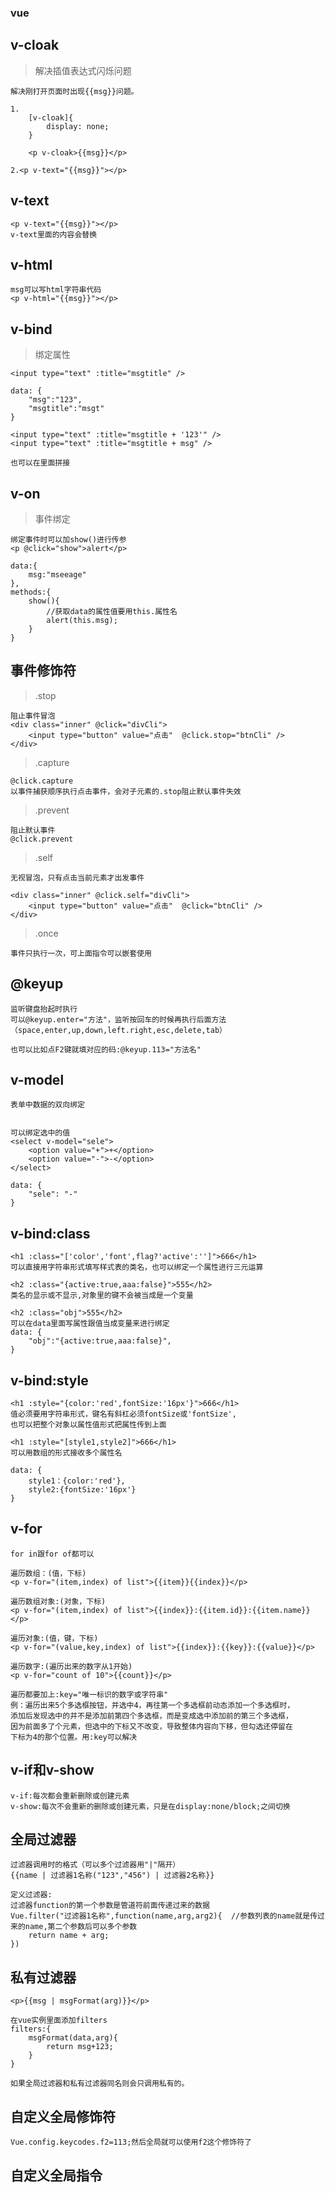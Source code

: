 ### vue

## v-cloak

>解决插值表达式闪烁问题

```
解决刚打开页面时出现{{msg}}问题。

1.
	[v-cloak]{
		display: none;
	}
	
	<p v-cloak>{{msg}}</p>
	
2.<p v-text="{{msg}}"></p>
```

## v-text

```
<p v-text="{{msg}}"></p>
v-text里面的内容会替换
```

## v-html

```
msg可以写html字符串代码
<p v-html="{{msg}}"></p>
```

## v-bind

>绑定属性

```
<input type="text" :title="msgtitle" />

data: {
	"msg":"123",
	"msgtitle":"msgt"
}

<input type="text" :title="msgtitle + '123'" />
<input type="text" :title="msgtitle + msg" />

也可以在里面拼接
```

## v-on

>事件绑定

```
绑定事件时可以加show()进行传参
<p @click="show">alert</p>

data:{
	msg:"mseeage"
},
methods:{
	show(){
		//获取data的属性值要用this.属性名
		alert(this.msg);
	}
}
```

## 事件修饰符

>.stop

```
阻止事件冒泡
<div class="inner" @click="divCli">
	<input type="button" value="点击"  @click.stop="btnCli" />
</div>
```

>.capture

```
@click.capture
以事件捕获顺序执行点击事件，会对子元素的.stop阻止默认事件失效
```

>.prevent

```
阻止默认事件
@click.prevent
```

>.self

```
无视冒泡，只有点击当前元素才出发事件

<div class="inner" @click.self="divCli">
	<input type="button" value="点击"  @click="btnCli" />
</div>
```

>.once

```
事件只执行一次，可上面指令可以嵌套使用
```

## @keyup

```
监听键盘抬起时执行
可以@keyup.enter="方法"，监听按回车的时候再执行后面方法
（space,enter,up,down,left.right,esc,delete,tab）

也可以比如点F2键就填对应的码:@keyup.113="方法名"

```

## v-model

```
表单中数据的双向绑定


可以绑定选中的值
<select v-model="sele">
	<option value="+">+</option>
	<option value="-">-</option>
</select>

data: {
	"sele": "-"
}
```


## v-bind:class

```
<h1 :class="['color','font',flag?'active':'']">666</h1>
可以直接用字符串形式填写样式表的类名，也可以绑定一个属性进行三元运算

<h2 :class="{active:true,aaa:false}">555</h2>
类名的显示或不显示,对象里的键不会被当成是一个变量

<h2 :class="obj">555</h2>
可以在data里面写属性跟值当成变量来进行绑定
data: {
	"obj":"{active:true,aaa:false}",
}
```

## v-bind:style

```
<h1 :style="{color:'red',fontSize:'16px'}">666</h1>
值必须要用字符串形式，键名有斜杠必须fontSize或'fontSize',
也可以把整个对象以属性值形式把属性传到上面

<h1 :style="[style1,style2]">666</h1>
可以用数组的形式接收多个属性名

data: {
	style1：{color:'red'},
	style2:{fontSize:'16px'}
}
```

## v-for

```
for in跟for of都可以

遍历数组：(值，下标)
<p v-for="(item,index) of list">{{item}}{{index}}</p>

遍历数组对象:(对象，下标)
<p v-for="(item,index) of list">{{index}}:{{item.id}}:{{item.name}}</p>

遍历对象:(值，键，下标)
<p v-for="(value,key,index) of list">{{index}}:{{key}}:{{value}}</p>

遍历数字:(遍历出来的数字从1开始)
<p v-for="count of 10">{{count}}</p>

遍历都要加上:key="唯一标识的数字或字符串"
例：遍历出来5个多选框按钮，并选中4，再往第一个多选框前动态添加一个多选框时，
添加后发现选中的并不是添加前第四个多选框，而是变成选中添加前的第三个多选框，
因为前面多了个元素，但选中的下标又不改变，导致整体内容向下移，但勾选还停留在
下标为4的那个位置。用:key可以解决
```

## v-if和v-show

```
v-if:每次都会重新删除或创建元素
v-show:每次不会重新的删除或创建元素，只是在display:none/block;之间切换 
```

## 全局过滤器

```
过滤器调用时的格式（可以多个过滤器用"|"隔开）
{{name | 过滤器1名称("123","456") | 过滤器2名称}}

定义过滤器:
过滤器function的第一个参数是管道符前面传递过来的数据
Vue.filter("过滤器1名称",function(name,arg,arg2){  //参数列表的name就是传过来的name,第二个参数后可以多个参数
	return name + arg;
})
```

## 私有过滤器

```
<p>{{msg | msgFormat(arg)}}</p>

在vue实例里面添加filters
filters:{
	msgFormat(data,arg){
		return msg+123;
	}
}

如果全局过滤器和私有过滤器同名则会只调用私有的。
```

## 自定义全局修饰符

```
Vue.config.keycodes.f2=113;然后全局就可以使用f2这个修饰符了
```

## 自定义全局指令

